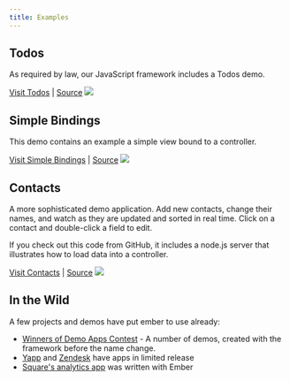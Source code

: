 ```yaml
---
title: Examples
---
```


## Todos

As required by law, our JavaScript framework includes a Todos demo.

<a href="/examples/todos/">Visit Todos</a> |
<a href="https://github.com/emberjs/examples/tree/master/todos">Source</a>
<a href="/examples/todos/">
<img src="/images/screenshots/todos.png" class="screenshot">
</a>

## Simple Bindings
This demo contains an example a simple view bound to a controller.

<a href="/examples/simple_bindings/">Visit Simple Bindings</a> |
<a href="https://github.com/emberjs/examples/tree/master/simple_bindings">Source</a>
<a href="/examples/simple_bindings/">
<img src="/images/screenshots/simple_bindings.png" class="screenshot">
</a>

## Contacts

A more sophisticated demo application. Add new contacts, change their names, and watch as they are updated
and sorted in real time. Click on a contact and double-click a field to edit.

If you check out this code from GitHub, it includes a node.js server that illustrates how to load data
into a controller.


<a href="/examples/contacts/">Visit Contacts</a> |
<a href="https://github.com/emberjs/examples/tree/master/contacts">Source</a>
<a href="/examples/contacts/">
  <img src="/images/screenshots/contacts.png" class="screenshot">
</a>

## In the Wild

A few projects and demos have put ember to use already:

* [Winners of Demo Apps Contest](http://blog.sproutcore.com/announcing-the-winners-of-the-demo-apps-contest/) - A number of demos, created with the framework before the name change.
* [Yapp](https://www.yapp.us/) and [Zendesk](http://www.zendesk.com/lotus/) have apps in limited release
* [Square's analytics app](http://corner.squareup.com/2012/04/building-analytics.html) was written with Ember